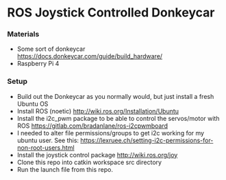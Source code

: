 # ROS Joystick Controlled Donkeycar

### Materials
- Some sort of donkeycar https://docs.donkeycar.com/guide/build_hardware/
- Raspberry Pi 4

### Setup
- Build out the Donkeycar as you normally would, but just install a fresh Ubuntu OS
- Install ROS (noetic) http://wiki.ros.org/Installation/Ubuntu
- Install the i2c_pwm package to be able to control the servos/motor with ROS https://gitlab.com/bradanlane/ros-i2cpwmboard
- I needed to alter file permissions/groups to get i2c working for my ubuntu user. See this: https://lexruee.ch/setting-i2c-permissions-for-non-root-users.html
- Install the joystick control package http://wiki.ros.org/joy
- Clone this repo into catkin workspace src directory
- Run the launch file from this repo.
